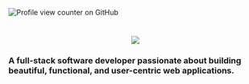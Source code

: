 ![Profile view counter on GitHub](https://komarev.com/ghpvc/?username=ishansinha019)
<h1 align="center">
    <img src="https://readme-typing-svg.herokuapp.com/?font=Inter&size=48&center=true&vCenter=true&width=500&height=70&color=4493F8&duration=4000&lines=Hi+There!+👋;+I'm+Ishan+Sinha!;" />
</h1>

### A full-stack software developer passionate about building beautiful, functional, and user-centric web applications.
